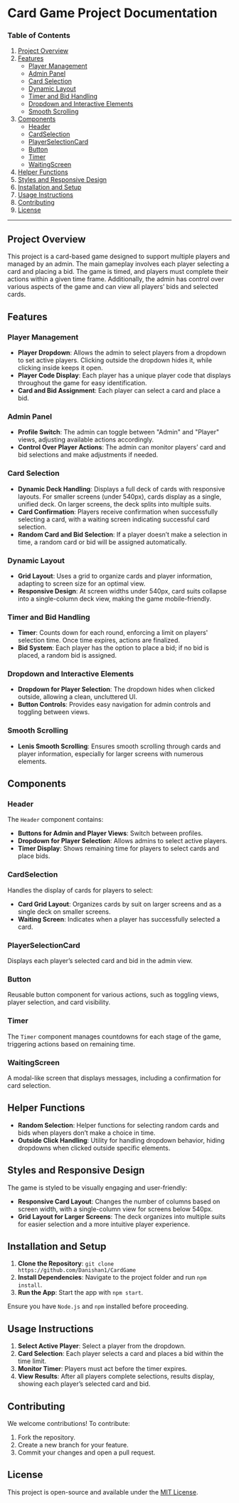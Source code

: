 # Card Game Project Documentation

### Table of Contents

1. [Project Overview](#project-overview)
2. [Features](#features)
   - [Player Management](#player-management)
   - [Admin Panel](#admin-panel)
   - [Card Selection](#card-selection)
   - [Dynamic Layout](#dynamic-layout)
   - [Timer and Bid Handling](#timer-and-bid-handling)
   - [Dropdown and Interactive Elements](#dropdown-and-interactive-elements)
   - [Smooth Scrolling](#smooth-scrolling)
3. [Components](#components)
   - [Header](#header)
   - [CardSelection](#cardselection)
   - [PlayerSelectionCard](#playerselectioncard)
   - [Button](#button)
   - [Timer](#timer)
   - [WaitingScreen](#waitingscreen)
4. [Helper Functions](#helper-functions)
5. [Styles and Responsive Design](#styles-and-responsive-design)
6. [Installation and Setup](#installation-and-setup)
7. [Usage Instructions](#usage-instructions)
8. [Contributing](#contributing)
9. [License](#license)

---

## Project Overview

This project is a card-based game designed to support multiple players and managed by an admin. The main gameplay involves each player selecting a card and placing a bid. The game is timed, and players must complete their actions within a given time frame. Additionally, the admin has control over various aspects of the game and can view all players’ bids and selected cards.

## Features

### Player Management

- **Player Dropdown**: Allows the admin to select players from a dropdown to set active players. Clicking outside the dropdown hides it, while clicking inside keeps it open.
- **Player Code Display**: Each player has a unique player code that displays throughout the game for easy identification.
- **Card and Bid Assignment**: Each player can select a card and place a bid.

### Admin Panel

- **Profile Switch**: The admin can toggle between "Admin" and "Player" views, adjusting available actions accordingly.
- **Control Over Player Actions**: The admin can monitor players’ card and bid selections and make adjustments if needed.

### Card Selection

- **Dynamic Deck Handling**: Displays a full deck of cards with responsive layouts. For smaller screens (under 540px), cards display as a single, unified deck. On larger screens, the deck splits into multiple suits.
- **Card Confirmation**: Players receive confirmation when successfully selecting a card, with a waiting screen indicating successful card selection.
- **Random Card and Bid Selection**: If a player doesn’t make a selection in time, a random card or bid will be assigned automatically.

### Dynamic Layout

- **Grid Layout**: Uses a grid to organize cards and player information, adapting to screen size for an optimal view.
- **Responsive Design**: At screen widths under 540px, card suits collapse into a single-column deck view, making the game mobile-friendly.

### Timer and Bid Handling

- **Timer**: Counts down for each round, enforcing a limit on players' selection time. Once time expires, actions are finalized.
- **Bid System**: Each player has the option to place a bid; if no bid is placed, a random bid is assigned.

### Dropdown and Interactive Elements

- **Dropdown for Player Selection**: The dropdown hides when clicked outside, allowing a clean, uncluttered UI.
- **Button Controls**: Provides easy navigation for admin controls and toggling between views.

### Smooth Scrolling

- **Lenis Smooth Scrolling**: Ensures smooth scrolling through cards and player information, especially for larger screens with numerous elements.

## Components

### Header

The `Header` component contains:

- **Buttons for Admin and Player Views**: Switch between profiles.
- **Dropdown for Player Selection**: Allows admins to select active players.
- **Timer Display**: Shows remaining time for players to select cards and place bids.

### CardSelection

Handles the display of cards for players to select:

- **Card Grid Layout**: Organizes cards by suit on larger screens and as a single deck on smaller screens.
- **Waiting Screen**: Indicates when a player has successfully selected a card.

### PlayerSelectionCard

Displays each player’s selected card and bid in the admin view.

### Button

Reusable button component for various actions, such as toggling views, player selection, and card visibility.

### Timer

The `Timer` component manages countdowns for each stage of the game, triggering actions based on remaining time.

### WaitingScreen

A modal-like screen that displays messages, including a confirmation for card selection.

## Helper Functions

- **Random Selection**: Helper functions for selecting random cards and bids when players don’t make a choice in time.
- **Outside Click Handling**: Utility for handling dropdown behavior, hiding dropdowns when clicked outside specific elements.

## Styles and Responsive Design

The game is styled to be visually engaging and user-friendly:

- **Responsive Card Layout**: Changes the number of columns based on screen width, with a single-column view for screens below 540px.
- **Grid Layout for Larger Screens**: The deck organizes into multiple suits for easier selection and a more intuitive player experience.

## Installation and Setup

1. **Clone the Repository**: `git clone https://github.com/Danishan1/CardGame`
2. **Install Dependencies**: Navigate to the project folder and run `npm install`.
3. **Run the App**: Start the app with `npm start`.

Ensure you have `Node.js` and `npm` installed before proceeding.

## Usage Instructions

1. **Select Active Player**: Select a player from the dropdown.
2. **Card Selection**: Each player selects a card and places a bid within the time limit.
3. **Monitor Timer**: Players must act before the timer expires.
4. **View Results**: After all players complete selections, results display, showing each player’s selected card and bid.

## Contributing

We welcome contributions! To contribute:

1. Fork the repository.
2. Create a new branch for your feature.
3. Commit your changes and open a pull request.

## License

This project is open-source and available under the [MIT License](LICENSE).
